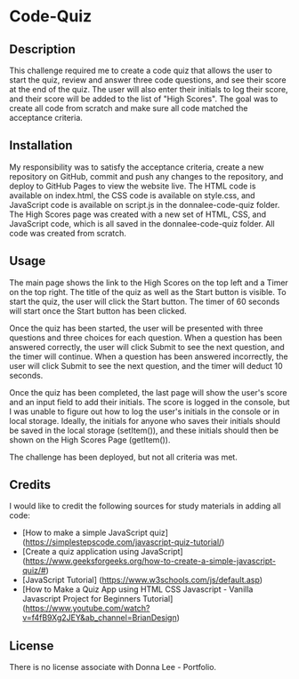 # Code-Quiz

## Description
This challenge required me to create a code quiz that allows the user to start the quiz, review and answer three code questions, and see their score at the end of the quiz. The user will also enter their initials to log their score, and their score will be added to the list of "High Scores". The goal was to create all code from scratch and make sure all code matched the acceptance criteria. 


## Installation
My responsibility was to satisfy the acceptance criteria, create a new repository on GitHub, commit and push any changes to the repository, and deploy to GitHub Pages to view the website live. The HTML code is available on index.html, the CSS code is available on style.css, and JavaScript code is available on script.js in the donnalee-code-quiz folder. The High Scores page was created with a new set of HTML, CSS, and JavaScript code, which is all saved in the donnalee-code-quiz folder. All code was created from scratch.


## Usage
The main page shows the link to the High Scores on the top left and a Timer on the top right. The title of the quiz as well as the Start button is visible. To start the quiz, the user will click the Start button. The timer of 60 seconds will start once the Start button has been clicked. 

Once the quiz has been started, the user will be presented with three questions and three choices for each question. When a question has been answered correctly, the user will click Submit to see the next question, and the timer will continue. When a question has been answered incorrectly, the user will click Submit to see the next question, and the timer will deduct 10 seconds.

Once the quiz has been completed, the last page will show the user's score and an input field to add their initials. The score is logged in the console, but I was unable to figure out how to log the user's initials in the console or in local storage. Ideally, the initials for anyone who saves their initials should be saved in the local storage (setItem()), and these initials should then be shown on the High Scores Page (getItem()). 

The challenge has been deployed, but not all criteria was met. 

## Credits
I would like to credit the following sources for study materials in adding all code: 

* [How to make a simple JavaScript quiz] (https://simplestepscode.com/javascript-quiz-tutorial/)
* [Create a quiz application using JavaScript] (https://www.geeksforgeeks.org/how-to-create-a-simple-javascript-quiz/#)
* [JavaScript Tutorial] (https://www.w3schools.com/js/default.asp)
* [How to Make a Quiz App using HTML CSS Javascript - Vanilla Javascript Project for Beginners Tutorial] (https://www.youtube.com/watch?v=f4fB9Xg2JEY&ab_channel=BrianDesign)

## License

There is no license associate with Donna Lee - Portfolio.

